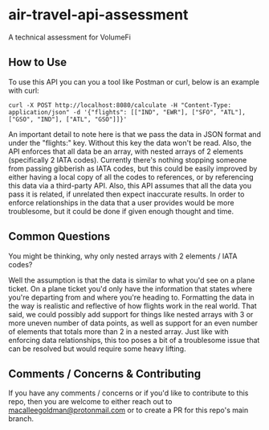 # air-travel-api-assessment
A technical assessment for VolumeFi

## How to Use
To use this API you can you a tool like Postman or curl, below is an example with curl:

`curl -X POST http://localhost:8080/calculate -H "Content-Type: application/json" -d '{"flights": [["IND", "EWR"], ["SFO", "ATL"], ["GSO", "IND"], ["ATL", "GSO"]]}'`

An important detail to note here is that we pass the data in JSON format and under the "flights:" key. Without this key the data won't be read. Also, the API enforces that all data be an array, with nested arrays of 2 elements (specifically 2 IATA codes). Currently there's nothing stopping someone from passing gibberish as IATA codes, but this could be easily improved by either having a local copy of all the codes to references, or by referencing this data via a third-party API. Also, this API assumes that all the data you pass it is related, if unrelated then expect inaccurate results. In order to enforce relationships in the data that a user provides would be more troublesome, but it could be done if given enough thought and time.

## Common Questions
You might be thinking, why only nested arrays with 2 elements / IATA codes?

Well the assumption is that the data is similar to what you'd see on a plane ticket. On a plane ticket you'd only have the information that states where you're departing from and where you're heading to. Formatting the data in the way is realistic and reflective of how flights work in the real world. That said, we could possibly add support for things like nested arrays with 3 or more uneven number of data points, as well as support for an even number of elements that totals more than 2 in a nested array. Just like with enforcing data relationships, this too poses a bit of a troublesome issue that can be resolved but would require some heavy lifting.

## Comments / Concerns & Contributing
If you have any comments / concerns or if you'd like to contribute to this repo, then you are welcome to either reach out to macalleegoldman@protonmail.com or to create a PR for this repo's main branch.
